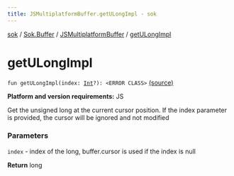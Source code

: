 ```yaml
---
title: JSMultiplatformBuffer.getULongImpl - sok
---
```


[sok](../../index.html) / [Sok.Buffer](../index.html) / [JSMultiplatformBuffer](index.html) / [getULongImpl](./get-u-long-impl.html)

# getULongImpl

`fun getULongImpl(index: `[`Int`](https://kotlinlang.org/api/latest/jvm/stdlib/kotlin/-int/index.html)`?): <ERROR CLASS>` [(source)](https://github.com/SeekDaSky/Sok/tree/master/js/sok-js/src/Sok/Buffer/JSMultiplateformBuffer.kt#L136)

**Platform and version requirements:** JS

Get the unsigned long at the current cursor position. If the index parameter is provided, the cursor will be ignored and not modified

### Parameters

`index` - index of the long, buffer.cursor is used if the index is null

**Return**
long

